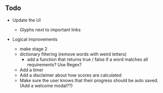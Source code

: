 ## Todo

* Update the UI
    + Glyphs next to important links

* Logical improvements
    - make stage 2
    - dictionary filtering (remove words with weird letters)
        - add a function that returns true / false if a word matches all requirements? Use Regex?
    - Add a timer
    - Add a disclaimer about how scores are calculated
    - Make sure the user knows that their progress should be auto saved. (Add a welcome modal??)
